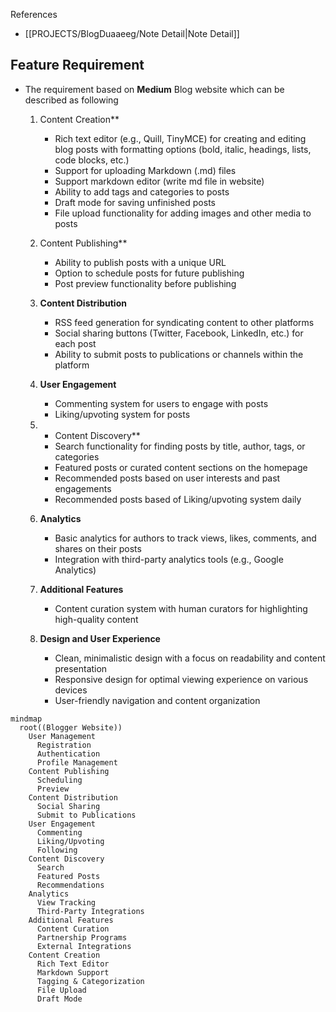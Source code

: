References
- [[PROJECTS/BlogDuaaeeg/Note Detail|Note Detail]]

## Feature Requirement 
- The requirement based on **Medium** Blog website which can be described as following
	1. Content Creation**
		- Rich text editor (e.g., Quill, TinyMCE) for creating and editing blog posts with formatting options (bold, italic, headings, lists, code blocks, etc.)
		- Support for uploading Markdown (.md) files
		- Support markdown editor (write md file in website)
		- Ability to add tags and categories to posts
		- Draft mode for saving unfinished posts
		- File upload functionality for adding images and other media to posts
	
	2. Content Publishing**
		- Ability to publish posts with a unique URL
		- Option to schedule posts for future publishing
		- Post preview functionality before publishing
	
	3. **Content Distribution**
		- RSS feed generation for syndicating content to other platforms
		- Social sharing buttons (Twitter, Facebook, LinkedIn, etc.) for each post
		- Ability to submit posts to publications or channels within the platform
	
	4. **User Engagement**
		- Commenting system for users to engage with posts
		- Liking/upvoting system for posts
	
	5. * Content Discovery**
		- Search functionality for finding posts by title, author, tags, or categories
		- Featured posts or curated content sections on the homepage
		- Recommended posts based on user interests and past engagements 
		- Recommended posts based of Liking/upvoting system daily 
	
	6. **Analytics**
		- Basic analytics for authors to track views, likes, comments, and shares on their posts
		- Integration with third-party analytics tools (e.g., Google Analytics)
	
	7. **Additional Features**
		- Content curation system with human curators for highlighting high-quality content
	
	8. **Design and User Experience**
		- Clean, minimalistic design with a focus on readability and content presentation
		- Responsive design for optimal viewing experience on various devices
		- User-friendly navigation and content organization
```mermaid
mindmap
  root((Blogger Website))
    User Management
      Registration
      Authentication
      Profile Management
    Content Publishing
      Scheduling
      Preview
    Content Distribution
      Social Sharing
      Submit to Publications
    User Engagement
      Commenting
      Liking/Upvoting
      Following
    Content Discovery
      Search
      Featured Posts
      Recommendations
    Analytics
      View Tracking
      Third-Party Integrations
    Additional Features
      Content Curation
      Partnership Programs
      External Integrations
    Content Creation
      Rich Text Editor
      Markdown Support
      Tagging & Categorization
      File Upload
      Draft Mode
```

